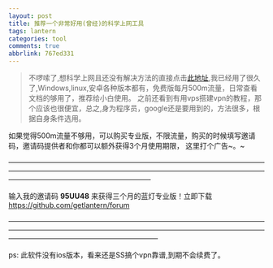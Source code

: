 ```yaml
---
layout: post
title: 推荐一个非常好用(曾经)的科学上网工具
tags: lantern
categories: tool
comments: true
abbrlink: 767ed331
---
```

> 不啰嗦了,想科学上网且还没有解决方法的直接点击[此地址](https://github.com/getlantern/lantern),我已经用了很久了,Windows,linux,安卓各种版本都有，免费版每月500m流量，日常查看文档的够用了，推荐给小白使用。 之前还看到有用vps搭建vpn的教程，那个应该也很便宜，总之,身为程序员，google还是要用到的，方法很多，根据自身条件选用。

如果觉得500m流量不够用，可以购买专业版，不限流量，购买的时候填写邀请码，邀请码提供者和你都可以额外获得3个月使用期限， 这里打个广告~。~

————————————————————————————————————————————————————————————————————————————————————————————

输入我的邀请码 **95UU48** 来获得三个月的蓝灯专业版！立即下载 https://github.com/getlantern/forum

—————————————————————————————————————————————————————————————————————————————————————————————

ps: 此软件没有ios版本，看来还是SS搞个vpn靠谱,到期不会续费了。
